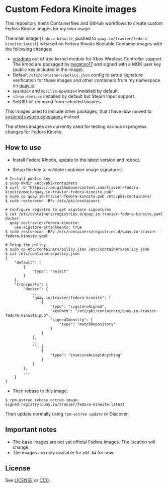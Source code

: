 # Custom Fedora Kinoite images

This repository hosts Containerfiles and GitHub workflows to create custom
Fedora Kinoite images for my own usage.

The main image (`fedora-kinoite`, pushed to
`quay.io/travier/fedora-kinoite:latest`) is based on Fedora Kinoite Bootable
Container images with the following changes:

- [xpadneo](https://atar-axis.github.io/xpadneo/) out of tree kernel module for
  Xbox Wireless Controller support. The kmod are packaged by
  [negativo17](https://negativo17.org) and signed with a MOK user key (public
  key included in the image).
- Default `/etc/containers/policy.json` config to setup signature verification
  for those images and other containers from my namespace on
  [quay.io](https://quay.io/user/travier/).
- `openh264` and `mozilla-openh264` installed by default.
- `steam-devices` installed by default but Steam Input support.
- SetUID bit removed from selected binaires.

This images used to include other packages, that I have now moved to
[systemd system extensions](https://github.com/travier/fedora-sysexts) instead.

The others images are currently used for testing various in progress changes
for Fedora Kinoite.

## How to use

- Install Fedora Kinoite, update to the latest version and reboot.

- Setup the key to validate container image signatures:

```
# Install public key
$ sudo mkdir /etc/pki/containers
$ curl -O "https://raw.githubusercontent.com/travier/fedora-kinoite/main/quay.io-travier-fedora-kinoite.pub"
$ sudo cp quay.io-travier-fedora-kinoite.pub /etc/pki/containers/
$ sudo restorecon -RFv /etc/pki/containers

# Configure registry to get sigstore signatures
$ cat /etc/containers/registries.d/quay.io-travier-fedora-kinoite.yaml
docker:
  quay.io/travier/fedora-kinoite:
    use-sigstore-attachments: true
$ sudo restorecon -RFv /etc/containers/registries.d/quay.io-travier-fedora-kinoite.yaml

# Setup the policy
$ sudo cp etc/containers/policy.json /etc/containers/policy.json
$ cat /etc/containers/policy.json
{
    "default": [
        {
            "type": "reject"
        }
    ],
    "transports": {
        "docker": {
            ...
            "quay.io/travier/fedora-kinoite": [
                {
                    "type": "sigstoreSigned",
                    "keyPath": "/etc/pki/containers/quay.io-travier-fedora-kinoite.pub",
                    "signedIdentity": {
                        "type": "matchRepository"
                    }
                }
            ],
            ...
            "": [
                {
                    "type": "insecureAcceptAnything"
                }
            ]
        },
        ...
    }
}
```

- Then rebase to this image:

```
$ rpm-ostree rebase ostree-image-signed:registry:quay.io/travier/fedora-kinoite:latest
```

Then update normally using `rpm-ostree update` or Discover.

## Important notes

- The base images are not yet official Fedora images. The location will change.
- The images are only available for `x86_64` for now.

## License

See [LICENSE](LICENSE) or [CC0](https://creativecommons.org/public-domain/cc0/).
